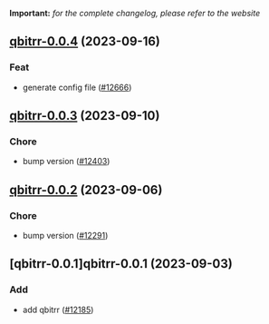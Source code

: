 **Important:**
*for the complete changelog, please refer to the website*




## [qbitrr-0.0.4](https://github.com/truecharts/charts/compare/qbitrr-0.0.3...qbitrr-0.0.4) (2023-09-16)

### Feat

- generate config file ([#12666](https://github.com/truecharts/charts/issues/12666))
  
  


## [qbitrr-0.0.3](https://github.com/truecharts/charts/compare/qbitrr-0.0.2...qbitrr-0.0.3) (2023-09-10)

### Chore

- bump version ([#12403](https://github.com/truecharts/charts/issues/12403))
  
  


## [qbitrr-0.0.2](https://github.com/truecharts/charts/compare/qbitrr-0.0.1...qbitrr-0.0.2) (2023-09-06)

### Chore

- bump version ([#12291](https://github.com/truecharts/charts/issues/12291))
  
  


## [qbitrr-0.0.1]qbitrr-0.0.1 (2023-09-03)

### Add

- add qbitrr ([#12185](https://github.com/truecharts/charts/issues/12185))
  
  